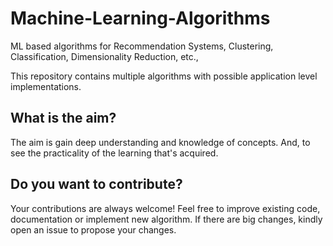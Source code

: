 # Machine-Learning-Algorithms
ML based algorithms for Recommendation Systems, Clustering, Classification, Dimensionality Reduction, etc.,

This repository contains multiple algorithms with possible application level implementations.

## What is the aim?
The aim is gain deep understanding and knowledge of concepts. And, to see the practicality of the learning that's acquired.

## Do you want to contribute?
Your contributions are always welcome! Feel free to improve existing code, documentation or implement new algorithm.
If there are big changes, kindly open an issue to propose your changes.
